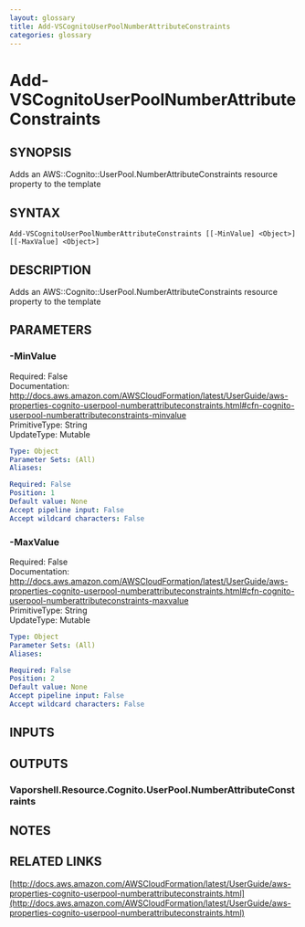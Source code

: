 ```yaml
---
layout: glossary
title: Add-VSCognitoUserPoolNumberAttributeConstraints
categories: glossary
---
```


# Add-VSCognitoUserPoolNumberAttributeConstraints

## SYNOPSIS
Adds an AWS::Cognito::UserPool.NumberAttributeConstraints resource property to the template

## SYNTAX

```
Add-VSCognitoUserPoolNumberAttributeConstraints [[-MinValue] <Object>] [[-MaxValue] <Object>]
```

## DESCRIPTION
Adds an AWS::Cognito::UserPool.NumberAttributeConstraints resource property to the template

## PARAMETERS

### -MinValue
Required: False    
Documentation: http://docs.aws.amazon.com/AWSCloudFormation/latest/UserGuide/aws-properties-cognito-userpool-numberattributeconstraints.html#cfn-cognito-userpool-numberattributeconstraints-minvalue    
PrimitiveType: String    
UpdateType: Mutable

```yaml
Type: Object
Parameter Sets: (All)
Aliases: 

Required: False
Position: 1
Default value: None
Accept pipeline input: False
Accept wildcard characters: False
```

### -MaxValue
Required: False    
Documentation: http://docs.aws.amazon.com/AWSCloudFormation/latest/UserGuide/aws-properties-cognito-userpool-numberattributeconstraints.html#cfn-cognito-userpool-numberattributeconstraints-maxvalue    
PrimitiveType: String    
UpdateType: Mutable

```yaml
Type: Object
Parameter Sets: (All)
Aliases: 

Required: False
Position: 2
Default value: None
Accept pipeline input: False
Accept wildcard characters: False
```

## INPUTS

## OUTPUTS

### Vaporshell.Resource.Cognito.UserPool.NumberAttributeConstraints

## NOTES

## RELATED LINKS

[http://docs.aws.amazon.com/AWSCloudFormation/latest/UserGuide/aws-properties-cognito-userpool-numberattributeconstraints.html](http://docs.aws.amazon.com/AWSCloudFormation/latest/UserGuide/aws-properties-cognito-userpool-numberattributeconstraints.html)

